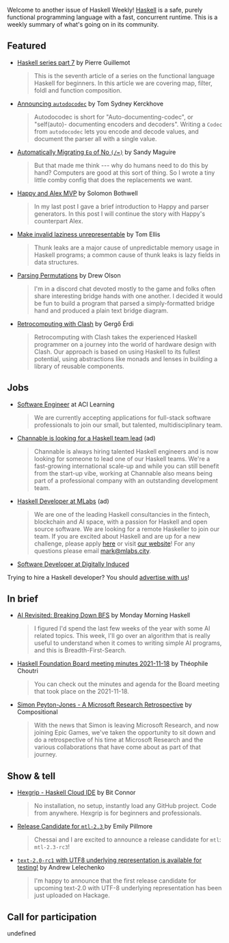Welcome to another issue of Haskell Weekly!
[Haskell](https://www.haskell.org) is a safe, purely functional programming language with a fast, concurrent runtime.
This is a weekly summary of what's going on in its community.

## Featured

- [Haskell series part 7](https://blog.kalvad.com/haskell-series-part-7/) by Pierre Guillemot
  > This is the seventh article of a series on the functional language Haskell for beginners. In this article we are covering map, filter, foldl and function composition.

- [Announcing `autodocodec`](https://cs-syd.eu/posts/2021-11-19-autodocodec?source=twitter) by Tom Sydney Kerckhove
  > Autodocodec is short for "Auto-documenting-codec", or "self(auto)- documenting encoders and decoders". Writing a `Codec` from `autodocodec` lets you encode and decode values, and document the parser all with a single value.

- [Automatically Migrating `Eq` of No `(/=)`](https://reasonablypolymorphic.com/blog/comby/index.html) by Sandy Maguire
  > But that made me think --- why do humans need to do this by hand? Computers are good at this sort of thing. So I wrote a tiny little comby config that does the replacements we want.

- [Happy and Alex MVP](https://blog.cofree.coffee/2021-11-23-happy-and-alex-mvp/) by Solomon Bothwell
  > In my last post I gave a brief introduction to Happy and parser generators. In this post I will continue the story with Happy's counterpart Alex.

- [Make invalid laziness unrepresentable](http://h2.jaguarpaw.co.uk/posts/make-invalid-laziness-unrepresentable/) by Tom Ellis
  > Thunk leaks are a major cause of unpredictable memory usage in Haskell programs; a common cause of thunk leaks is lazy fields in data structures.

- [Parsing Permutations](https://blog.drewolson.org/parsing-permutations) by Drew Olson
  > I'm in a discord chat devoted mostly to the game and folks often share interesting bridge hands with one another. I decided it would be fun to build a program that parsed a simply-formatted bridge hand and produced a plain text bridge diagram.

- [Retrocomputing with Clash](https://unsafeperform.io/retroclash/) by Gergő Érdi
  > Retrocomputing with Clash takes the experienced Haskell programmer on a journey into the world of hardware design with Clash. Our approach is based on using Haskell to its fullest potential, using abstractions like monads and lenses in building a library of reusable components.

## Jobs

- [Software Engineer](https://acilearning.applytojob.com/apply/kjzAYJ1SPF/Software-Engineer?referrer=20210930010931J0GSUOJG1BPYT5ED) at ACI Learning
  > We are currently accepting applications for full-stack software professionals to join our small, but talented, multidisciplinary team.

<!-- Runs from 2021-11-04 to 2021-11-25. -->
- [Channable is looking for a Haskell team lead](https://jobs.channable.com/o/haskell-team-lead) (ad)
  > Channable is always hiring talented Haskell engineers and is now looking for someone to lead one of our Haskell teams. We're a fast-growing international scale-up and while you can still benefit from the start-up vibe, working at Channable also means being part of a professional company with an outstanding development team.

<!-- Runs from 2021-11-04 to 2022-01-20. -->
- [Haskell Developer at MLabs](https://apply.workable.com/mlabs/j/63DAAA4AEF/) (ad)
  > We are one of the leading Haskell consultancies in the fintech, blockchain and AI space, with a passion for Haskell and open source software. We are looking for a remote Haskeller to join our team. If you are excited about Haskell and are up for a new challenge, please apply [here](https://apply.workable.com/mlabs/j/63DAAA4AEF/) or visit [our website](https://mlabs.city/)! For any questions please email <mark@mlabs.city>.

- [Software Developer at Digitally Induced](https://digitallyinduced.join.com/jobs/3324815-software-developer-ihp-haskell)

Trying to hire a Haskell developer?
You should [advertise with us](https://haskellweekly.news/advertising.html)!

## In brief

- [AI Revisited: Breaking Down BFS](https://mmhaskell.com/blog/2021/11/22/ai-revisited-breaking-down-bfs) by Monday Morning Haskell
  > I figured I'd spend the last few weeks of the year with some AI related topics. This week, I'll go over an algorithm that is really useful to understand when it comes to writing simple AI programs, and this is Breadth-First-Search.

- [Haskell Foundation Board meeting minutes 2021-11-18](https://discourse.haskell.org/t/haskell-foundation-board-meeting-minutes-2021-11-18/3694?u=taylorfausak) by Théophile Choutri
  > You can check out the minutes and agenda for the Board meeting that took place on the 2021-11-18.

- [Simon Peyton-Jones - A Microsoft Research Retrospective](https://www.compositional.fm/simon-peyton-jones-microsoft-retrospective) by Compositional
  > With the news that Simon is leaving Microsoft Research, and now joining Epic Games, we've taken the opportunity to sit down and do a retrospective of his time at Microsoft Research and the various collaborations that have come about as part of that journey.

## Show & tell

- [Hexgrip - Haskell Cloud IDE](https://www.hexgrip.com) by Bit Connor
  > No installation, no setup, instantly load any GitHub project. Code from anywhere. Hexgrip is for beginners and professionals.

- [Release Candidate for `mtl-2.3` ](https://discourse.haskell.org/t/ann-release-candidate-for-mtl-2-3/3687?u=taylorfausak) by Emily Pillmore
  > Chessai and I are excited to announce a release candidate for `mtl`: `mtl-2.3-rc3`!

- [`text-2.0-rc1` with UTF8 underlying representation is available for testing!](https://np.reddit.com/r/haskell/comments/qxnfkc/text20rc1_with_utf8_underlying_representation_is/) by Andrew Lelechenko
  > I'm happy to announce that the first release candidate for upcoming text-2.0 with UTF-8 underlying representation has been just uploaded on Hackage.

## Call for participation

undefined
